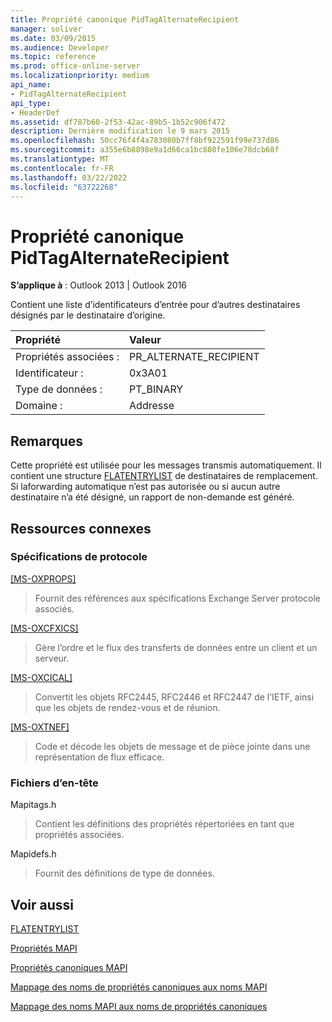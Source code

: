 ```yaml
---
title: Propriété canonique PidTagAlternateRecipient
manager: soliver
ms.date: 03/09/2015
ms.audience: Developer
ms.topic: reference
ms.prod: office-online-server
ms.localizationpriority: medium
api_name:
- PidTagAlternateRecipient
api_type:
- HeaderDef
ms.assetid: df787b60-2f53-42ac-89b5-1b52c906f472
description: Dernière modification le 9 mars 2015
ms.openlocfilehash: 50cc76f4f4a783080b7ff8bf922591f99e737d86
ms.sourcegitcommit: a355e6b8898e9a1d66ca1bc808fe106e78dcb68f
ms.translationtype: MT
ms.contentlocale: fr-FR
ms.lasthandoff: 03/22/2022
ms.locfileid: "63722268"
---
```

# <a name="pidtagalternaterecipient-canonical-property"></a>Propriété canonique PidTagAlternateRecipient

  
  
**S’applique à** : Outlook 2013 | Outlook 2016 
  
Contient une liste d’identificateurs d’entrée pour d’autres destinataires désignés par le destinataire d’origine. 
  
|Propriété |Valeur |
|:-----|:-----|
|Propriétés associées :  <br/> |PR_ALTERNATE_RECIPIENT  <br/> |
|Identificateur :  <br/> |0x3A01  <br/> |
|Type de données :  <br/> |PT_BINARY  <br/> |
|Domaine :  <br/> |Addresse  <br/> |
   
## <a name="remarks"></a>Remarques

Cette propriété est utilisée pour les messages transmis automatiquement. Il contient une structure [FLATENTRYLIST](flatentrylist.md) de destinataires de remplacement. Si laforwarding automatique n’est pas autorisée ou si aucun autre destinataire n’a été désigné, un rapport de non-demande est généré. 
  
## <a name="related-resources"></a>Ressources connexes

### <a name="protocol-specifications"></a>Spécifications de protocole

[[MS-OXPROPS]](https://msdn.microsoft.com/library/f6ab1613-aefe-447d-a49c-18217230b148%28Office.15%29.aspx)
  
> Fournit des références aux spécifications Exchange Server protocole associés.
    
[[MS-OXCFXICS]](https://msdn.microsoft.com/library/b9752f3d-d50d-44b8-9e6b-608a117c8532%28Office.15%29.aspx)
  
> Gère l’ordre et le flux des transferts de données entre un client et un serveur.
    
[[MS-OXCICAL]](https://msdn.microsoft.com/library/a685a040-5b69-4c84-b084-795113fb4012%28Office.15%29.aspx)
  
> Convertit les objets RFC2445, RFC2446 et RFC2447 de l’IETF, ainsi que les objets de rendez-vous et de réunion.
    
[[MS-OXTNEF]](https://msdn.microsoft.com/library/1f0544d7-30b7-4194-b58f-adc82f3763bb%28Office.15%29.aspx)
  
> Code et décode les objets de message et de pièce jointe dans une représentation de flux efficace.
    
### <a name="header-files"></a>Fichiers d’en-tête

Mapitags.h
  
> Contient les définitions des propriétés répertoriées en tant que propriétés associées.
    
Mapidefs.h
  
> Fournit des définitions de type de données.
    
## <a name="see-also"></a>Voir aussi



[FLATENTRYLIST](flatentrylist.md)


[Propriétés MAPI](mapi-properties.md)
  
[Propriétés canoniques MAPI](mapi-canonical-properties.md)
  
[Mappage des noms de propriétés canoniques aux noms MAPI](mapping-canonical-property-names-to-mapi-names.md)
  
[Mappage des noms MAPI aux noms de propriétés canoniques](mapping-mapi-names-to-canonical-property-names.md)

